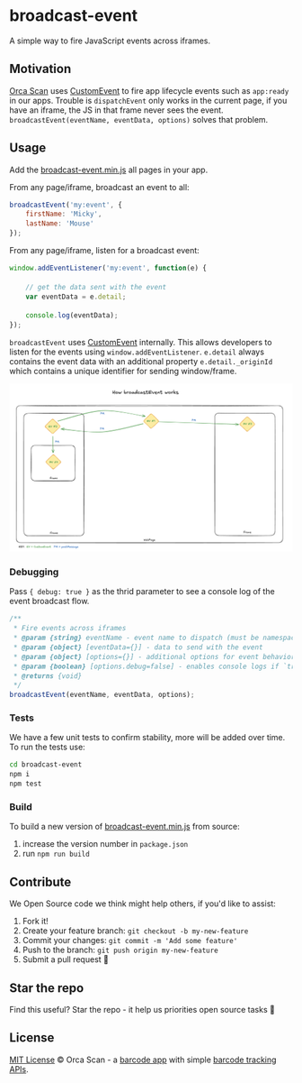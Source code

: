 # broadcast-event

A simple way to fire JavaScript events across iframes.

## Motivation

[Orca Scan](https://orcascan.com) uses [CustomEvent](https://developer.mozilla.org/en-US/docs/Web/API/CustomEvent/CustomEvent) to fire app lifecycle events such as `app:ready` in our apps. Trouble is `dispatchEvent` only works in the current page, if you have an iframe, the JS in that frame never sees the event. `broadcastEvent(eventName, eventData, options)` solves that problem.

## Usage

Add the [broadcast-event.min.js](dist/broadcast-event.min.js) all pages in your app.

From any page/iframe, broadcast an event to all:

```js
broadcastEvent('my:event', {
    firstName: 'Micky',
    lastName: 'Mouse'
});

```

From any page/iframe, listen for a broadcast event:

```js
window.addEventListener('my:event', function(e) {

    // get the data sent with the event
    var eventData = e.detail;

    console.log(eventData);
});
```

`broadcastEvent` uses [CustomEvent](https://developer.mozilla.org/en-US/docs/Web/API/CustomEvent/CustomEvent) internally. This allows developers to listen for the events using `window.addEventListener`. `e.detail` always contains the event data with an additional property `e.detail._originId` which contains a unique identifier for sending window/frame.

![How broadcastEvent works](docs/how-broadcast-event-works.png)

### Debugging

Pass `{ debug: true }` as the thrid parameter to see a console log of the event broadcast flow. 

```js
/**
 * Fire events across iframes
 * @param {string} eventName - event name to dispatch (must be namespaced with `:`)
 * @param {object} [eventData={}] - data to send with the event
 * @param {object} [options={}] - additional options for event behavior
 * @param {boolean} [options.debug=false] - enables console logs if `true`
 * @returns {void}
 */
broadcastEvent(eventName, eventData, options);
```

### Tests

We have a few unit tests to confirm stability, more will be added over time. To run the tests use:

```bash
cd broadcast-event
npm i
npm test
```

### Build

To build a new version of [broadcast-event.min.js](dist/broadcast-event.min.js) from source:
1. increase the version number in `package.json`
2. run `npm run build`

## Contribute

We Open Source code we think might help others, if you'd like to assist:

1. Fork it!
2. Create your feature branch: `git checkout -b my-new-feature`
3. Commit your changes: `git commit -m 'Add some feature'`
4. Push to the branch: `git push origin my-new-feature`
5. Submit a pull request 🙏

## Star the repo

Find this useful? Star the repo - it help us priorities open source tasks 🌟

## License

[MIT License](LICENSE) © Orca Scan - a [barcode app](https://orcascan.com) with simple [barcode tracking APIs](https://orcascan.com/guides?tag=for-developers).
